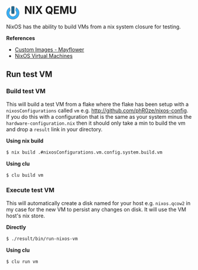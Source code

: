 # NIX QEMU <img style="margin: 6px 13px 0px 0px" align="left" src="../../../data/images/logo_36x36.png" />
NixOS has the ability to build VMs from a nix system closure for testing. 

**References**
* [Custom Images - Mayflower](https://nixos.mayflower.consulting/blog/2018/09/11/custom-images/)
* [NixOS Virtual Machines](https://nix.dev/tutorials/nixos/nixos-configuration-on-vm.html)

## Run test VM

### Build test VM
This will build a test VM from a flake where the flake has been setup with a `nixosConfigurations` 
called `vm` e.g. http://github.com/phR0ze/nixos-config. If you do this with a configuration that is 
the same as your system minus the `hardware-configuration.nix` then it should only take a min to 
build the vm and drop a `result` link in your directory.

**Using nix build**
```bash
$ nix build .#nixosConfigurations.vm.config.system.build.vm
```

**Using clu**
```bash
$ clu build vm
```

### Execute test VM
This will automatically create a disk named for your host e.g. `nixos.qcow2` in my case for the new 
VM to persist any changes on disk. It will use the VM host's nix store.

**Directly**
```bash
$ ./result/bin/run-nixos-vm
```

**Using clu**
```bash
$ clu run vm
```
